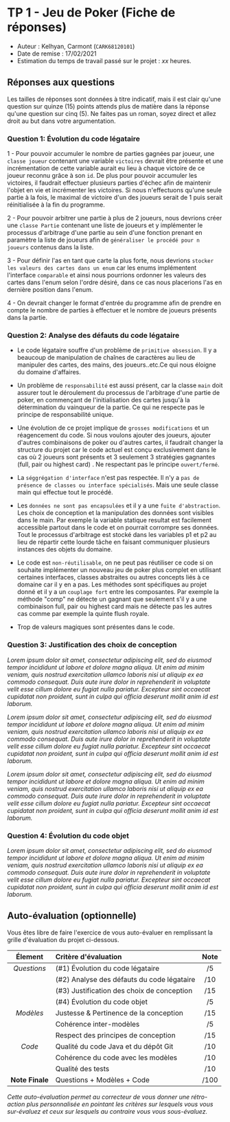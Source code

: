 # TP 1 - Jeu de Poker (Fiche de réponses)

  - Auteur : Kelhyan, Carmont (`CARK68120101`)
  - Date de remise : 17/02/2021
  - Estimation du temps de travail passé sur le projet : _xx_ heures.

## Réponses aux questions  
 
Les tailles de réponses sont données à titre indicatif, mais il est clair qu'une question sur quinze (15) points attends plus de matière dans la réponse qu'une question sur cinq (5). Ne faites pas un roman, soyez direct et allez droit au but dans votre argumentation.
 
### Question 1: Évolution du code légataire

1 - Pour pouvoir accumuler le nombre de parties gagnées par joueur, une `classe joueur` contenant une variable `victoires` devrait être présente et une incrémentation de cette variable aurait eu lieu à chaque victoire de ce joueur reconnu grâce à son `id`. De plus pour pouvoir accumuler les victoires, il faudrait effectuer plusieurs parties d'échec afin de maintenir l'objet en vie et incrémenter les victoires. Si nous n'effectuons qu'une seule partie à la fois, le maximal de victoire d'un des joueurs serait de 1 puis serait réinitialisée à la fin du programme.

2 - Pour pouvoir arbitrer une partie à plus de 2 joueurs, nous devrions créer une `classe Partie` contenant une liste de joueurs et y implémenter le processus d'arbitrage d'une partie au sein d'une fonction prenant en paramètre la liste de joueurs afin de `généraliser le procédé pour n joueurs` contenus dans la liste.

3 - Pour définir l'as en tant que carte la plus forte, nous devrions `stocker les valeurs des cartes dans un enum` car les enums implémentent l'interface `comparable` et ainsi nous pourrions ordonner les valeurs des cartes dans l'enum selon l'ordre désiré, dans ce cas nous placerions l'as en dernière position dans l'enum.

4 - On devrait changer le format d'entrée du programme afin de prendre en compte le nombre de parties à effectuer et le nombre de joueurs présents dans la partie.

### Question 2: Analyse des défauts du code légataire

- Le code légataire souffre d'un problème de `primitive obsession`. Il y a beaucoup de manipulation de chaînes de caractères au lieu de manipuler des cartes, des mains, des joueurs..etc.Ce qui nous éloigne du domaine d'affaires.

- Un problème de `responsabilité` est aussi présent, car la classe `main` doit assurer tout le déroulement du processus de l'arbitrage d'une partie de poker, en commençant de l'initialisation des cartes jusqu'à la détermination du vainqueur de la partie. Ce qui ne respecte pas le principe de responsabilité unique.

- Une évolution de ce projet implique de `grosses modifications` et un réagencement du code. Si nous voulons ajouter des joueurs, ajouter d'autres combinaisons de poker ou d'autres cartes, il faudrait changer la structure du projet car le code actuel est conçu exclusivement dans le cas où 2 joueurs sont présents et 3 seulement 3 stratégies gagnantes (full, pair ou highest card) . Ne respectant pas le principe `ouvert/fermé`. 

- La `séggrégation d'interface` n'est pas respectée. Il n'y a `pas de présence de classes ou interface spécialisés`. Mais une seule classe main qui effectue tout le procédé.

- Les `données ne sont pas encapsulées` et il y a une `fuite d'abstraction`. Les choix de conception et la manipulation des données sont visibles dans le main. Par exemple la variable statique resultat est facilement accessible partout dans le code et on pourrait corrompre ses données. Tout le processus d'arbitrage est stocké dans les variables p1 et p2 au lieu de répartir cette lourde tâche en faisant communiquer plusieurs instances des objets du domaine.

- Le code est `non-réutilisable`, on ne peut pas réutiliser ce code si on souhaite implémenter un nouveau jeu de poker plus complet en utilisant certaines interfaces, classes abstraites ou autres concepts liés à ce domaine car il y en a pas. Les méthodes sont spécifiques au projet donné et il y a un `couplage fort` entre les composantes. Par exemple la méthode "comp" ne détecte un gagnant que seulement s'il y a une combinaison full, pair ou highest card mais ne détecte pas les autres cas comme par exemple la quinte flush royale.

- Trop de valeurs magiques sont présentes dans le code.


### Question 3: Justification des choix de conception

_Lorem ipsum dolor sit amet, consectetur adipiscing elit, sed do eiusmod tempor incididunt ut labore et dolore magna aliqua. Ut enim ad minim veniam, quis nostrud exercitation ullamco laboris nisi ut aliquip ex ea commodo consequat. Duis aute irure dolor in reprehenderit in voluptate velit esse cillum dolore eu fugiat nulla pariatur. Excepteur sint occaecat cupidatat non proident, sunt in culpa qui officia deserunt mollit anim id est laborum._

_Lorem ipsum dolor sit amet, consectetur adipiscing elit, sed do eiusmod tempor incididunt ut labore et dolore magna aliqua. Ut enim ad minim veniam, quis nostrud exercitation ullamco laboris nisi ut aliquip ex ea commodo consequat. Duis aute irure dolor in reprehenderit in voluptate velit esse cillum dolore eu fugiat nulla pariatur. Excepteur sint occaecat cupidatat non proident, sunt in culpa qui officia deserunt mollit anim id est laborum._

_Lorem ipsum dolor sit amet, consectetur adipiscing elit, sed do eiusmod tempor incididunt ut labore et dolore magna aliqua. Ut enim ad minim veniam, quis nostrud exercitation ullamco laboris nisi ut aliquip ex ea commodo consequat. Duis aute irure dolor in reprehenderit in voluptate velit esse cillum dolore eu fugiat nulla pariatur. Excepteur sint occaecat cupidatat non proident, sunt in culpa qui officia deserunt mollit anim id est laborum._

### Question 4: Évolution du code objet

_Lorem ipsum dolor sit amet, consectetur adipiscing elit, sed do eiusmod tempor incididunt ut labore et dolore magna aliqua. Ut enim ad minim veniam, quis nostrud exercitation ullamco laboris nisi ut aliquip ex ea commodo consequat. Duis aute irure dolor in reprehenderit in voluptate velit esse cillum dolore eu fugiat nulla pariatur. Excepteur sint occaecat cupidatat non proident, sunt in culpa qui officia deserunt mollit anim id est laborum._

## Auto-évaluation (optionnelle)

Vous êtes libre de faire l'exercice de vous auto-évaluer en remplissant la grille d'évaluation du projet ci-dessous.

| Élement         | Critère d'évaluation                       | Note  |
| :---:           | :---                                       | :---: |
|  _Questions_    | (#1) Évolution du code légataire           | /5    |
|                 | (#2) Analyse des défauts du code légataire | /10   |
|                 | (#3) Justification des choix de conception | /15   |
|                 | (#4) Évolution du code objet               | /5    |
|  _Modèles_      | Justesse & Pertinence de la conception     | /15   |
|                 | Cohérence inter-modèles                    | /5    |
|                 | Respect des principes de conception        | /15   |
|  _Code_         | Qualité du code Java et du dépôt Git       | /10   |
|                 | Cohérence du code avec les modèles         | /10   | 
|                 | Qualité des tests                          | /10   | 
| **Note Finale** | Questions + Modèles + Code                 | /100  | 

_Cette auto-évaluation permet au correcteur de vous donner une rétro-action plus personnalisée en pointant les critères sur lesquels vous vous sur-évaluez et ceux sur lesquels au contraire vous vous sous-évaluez._